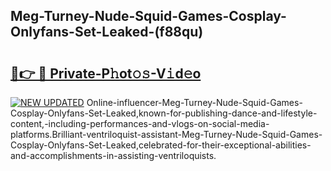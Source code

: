 ## Meg-Turney-Nude-Squid-Games-Cosplay-Onlyfans-Set-Leaked-(f88qu)


# <h2><a href="https://mediaupload.pro?-19M">🔗👉 🔴 Private-P𝚑ot𝚘𝚜-V𝚒d𝚎o</a></h2>

[![NEW UPDATED](https://i.imgur.com/0qMVB7G.gif)](https://mediaupload.pro?-19M)
Online-influencer-Meg-Turney-Nude-Squid-Games-Cosplay-Onlyfans-Set-Leaked,known-for-publishing-dance-and-lifestyle-content,-including-performances-and-vlogs-on-social-media-platforms.Brilliant-ventriloquist-assistant-Meg-Turney-Nude-Squid-Games-Cosplay-Onlyfans-Set-Leaked,celebrated-for-their-exceptional-abilities-and-accomplishments-in-assisting-ventriloquists.  